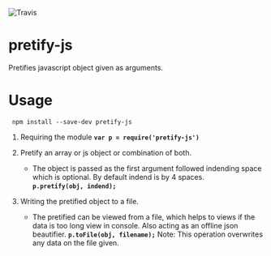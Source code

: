 ![Travis](https://img.shields.io/travis/ranjithrb/pretify-js.svg?style=flat-square)

# pretify-js

Pretifies javascript object given as arguments. 

# Usage

` npm install --save-dev pretify-js`

1. Requiring the module
	**`var p = require('pretify-js')`**

2. Pretify an array or js object or combination of both.
    * The object is passed as the first argument followed indending space which is optional. By default indend is by 4 spaces.      
        **`p.pretify(obj, indend);`**

3. Writing the pretified object to a file.
    * The pretified can be viewed from a file, which helps to views if the data is too long view in console. Also acting as an offline json beautifier.
		**`p.toFile(obj, filename);`** Note: This operation overwrites any data on the file given.
